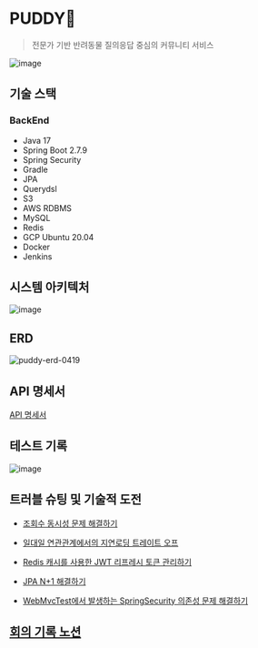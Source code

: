 # PUDDY💙

> 전문가 기반 반려동물 질의응답 중심의 커뮤니티 서비스

![image](https://user-images.githubusercontent.com/93868431/232716519-3f43848d-1f78-4c6d-a429-a759300fa31b.png)

## 기술 스택

### BackEnd

- Java 17
- Spring Boot 2.7.9
- Spring Security
- Gradle
- JPA
- Querydsl
- S3
- AWS RDBMS
- MySQL
- Redis
- GCP Ubuntu 20.04
- Docker
- Jenkins

## 시스템 아키텍처

![image](https://user-images.githubusercontent.com/93868431/230275264-20f15fc0-3b38-47d5-8577-eb8645e37571.png)

## ERD

![puddy-erd-0419](https://user-images.githubusercontent.com/93868431/232953874-7f95fe60-1899-4058-a109-e02b2a98fb54.png)

## API 명세서

[API 명세서](https://documenter.getpostman.com/view/23164315/2s93RMVFEm#22ba6470-2481-40e0-a70f-dbf2b4361306)

## 테스트 기록

![image](https://user-images.githubusercontent.com/93868431/232841335-996452fc-32f3-44cd-a6a5-89bf806d6ef1.png)

## 트러블 슈팅 및 기술적 도전

- [조회수 동시성 문제 해결하기](https://waveofymymind.tistory.com/108)

- [일대일 연관관계에서의 지연로딩 트레이트 오프](https://waveofymymind.tistory.com/112)

- [Redis 캐시를 사용한 JWT 리프레시 토큰 관리하기](https://waveofymymind.tistory.com/113)

- [JPA N+1 해결하기](https://waveofymymind.tistory.com/114)

- [WebMvcTest에서 발생하는 SpringSecurity 의존성 문제 해결하기](https://waveofymymind.tistory.com/117)

## [회의 기록 노션](https://puddy.notion.site/PUDDY-cbab6d6425cd4103b9461eff301ca7e5)

